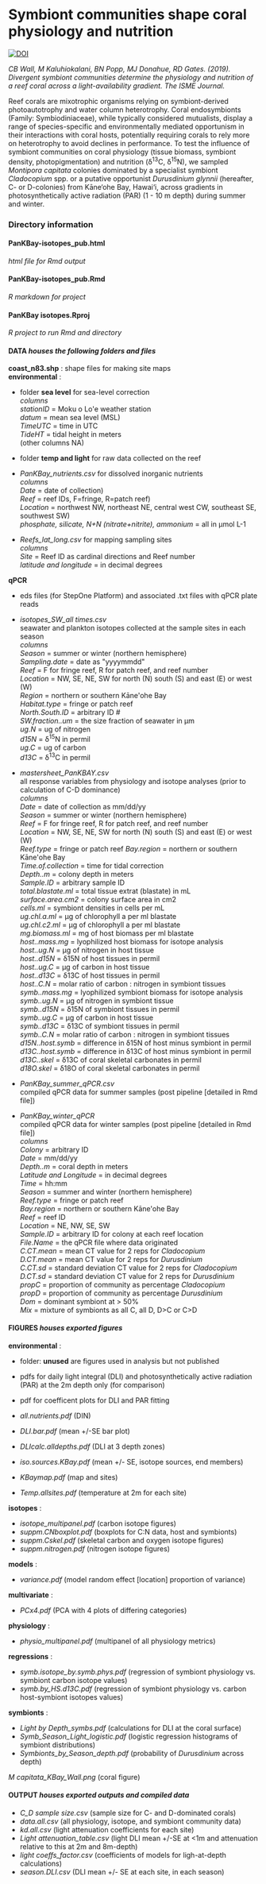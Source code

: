 # Symbiont communities shape coral physiology and nutrition  

[![DOI](https://zenodo.org/badge/149528148.svg)](https://zenodo.org/badge/latestdoi/149528148)  
  
*CB Wall, M Kaluhiokalani, BN Popp, MJ Donahue, RD Gates. (2019). Divergent symbiont communities determine the physiology and nutrition of a reef coral across a light-availability gradient. The ISME Journal.* 
  
Reef corals are mixotrophic organisms relying on symbiont-derived photoautotrophy and water column heterotrophy. Coral endosymbionts (Family: Symbiodiniaceae), while typically considered mutualists, display a range of species-specific and environmentally mediated opportunism in their interactions with coral hosts, potentially requiring corals to rely more on heterotrophy to avoid declines in performance. To test the influence of symbiont communities on coral physiology (tissue biomass, symbiont density, photopigmentation) and nutrition (δ<sup>13</sup>C, δ<sup>15</sup>N), we sampled *Montipora capitata* colonies dominated by a specialist symbiont *Cladocopium* spp. or a putative opportunist *Durusdinium glynnii* (hereafter, C- or D-colonies) from Kāne‘ohe Bay, Hawai‘i, across gradients in photosynthetically active radiation (PAR) (1 - 10 m depth) during summer and winter.
  
  
### Directory information   
  
#### PanKBay-isotopes_pub.html  
*html file for Rmd output*  
  
#### PanKBay-isotopes_pub.Rmd  
*R markdown for project*  
  
#### PanKBay isotopes.Rproj  
*R project to run Rmd and directory*  
  
#### DATA   *houses the following folders and files*  
 **coast_n83.shp** : shape files for making site maps  
 **environmental** :  
   - folder **sea level** for sea-level correction  
       *columns*  
        *stationID* = Moku o Lo'e weather station   
        *datum* = mean sea level (MSL)  
        *TimeUTC* = time in UTC  
        *TideHT* = tidal height in meters  
        (other columns NA)  
        
   - folder **temp and light** for raw data collected on the reef  
   - *PanKBay_nutrients.csv* for dissolved inorganic nutrients  
       *columns*  
        *Date* = date of collection)  
        *Reef* = reef IDs, F=fringe, R=patch reef)  
        *Location* = northwest NW, northeast NE, central west CW, southeast SE, southwest SW)  
        *phosphate, silicate, N+N (nitrate+nitrite), ammonium* = all in μmol L-1  
      
   - *Reefs_lat_long.csv* for mapping sampling sites  
      *columns*  
       *Site* = Reef ID as cardinal directions and Reef number  
       *latitude and longitude* = in decimal degrees  
     
 **qPCR**
  - eds files (for StepOne Platform) and associated .txt files with qPCR plate reads  
  - *isotopes_SW_all times.csv*  
    seawater and plankton isotopes collected at the sample sites in each season  
     *columns*  
      *Season* = summer or winter (northern hemisphere)  
      *Sampling.date* = date as "yyyymmdd"  
      *Reef* = F for fringe reef, R for patch reef, and reef number  
      *Location* = NW, SE, NE, SW for north (N) south (S) and east (E) or west (W)  
      *Region* = northern or southern Kāne'ohe Bay  
      *Habitat.type* = fringe or patch reef  
      *North.South.ID* = arbitrary ID #  
      *SW.fraction..um* = the size fraction of seawater in μm  
      *ug.N* = ug of nitrogen  
      *d15N* = δ<sup>15</sup>N in permil  
      *ug.C* = ug of carbon  
      *d13C* = δ<sup>13</sup>C in permil  
      
  - *mastersheet_PanKBAY.csv*   
    all response variables from physiology and isotope analyses (prior to calculation of C-D dominance)  
      *columns*  
      *Date*  = date of collection as mm/dd/yy  
      *Season* = summer or winter (northern hemisphere)  
      *Reef* = F for fringe reef, R for patch reef, and reef number  
      *Location* = NW, SE, NE, SW for north (N) south (S) and east (E) or west (W)  
      *Reef.type* = fringe or patch reef 
      *Bay.region* = northern or southern Kāne'ohe Bay   
      *Time.of.collection* = time for tidal correction  
      *Depth..m* = colony depth in meters  
      *Sample.ID* = arbitrary sample ID  
      *total.blastate.ml* = total tissue extrat (blastate) in mL  
      *surface.area.cm2* = colony surface area in cm2  
      *cells.ml* = symbiont densities in cells per mL  
      *ug.chl.a.ml* = μg of chlorophyll a per ml blastate  
      *ug.chl.c2.ml* = μg of chlorophyll a per ml blastate  
      *mg.biomass.ml* = mg of host biomass per ml blastate  
      *host..mass.mg* = lyophilized host biomass for isotope analysis  
      *host..ug.N* = μg of nitrogen in host tissue  
      *host..d15N* = δ15N of host tissues in permil  
      *host..ug.C* = μg of carbon in host tissue  
      *host..d13C* = δ13C of host tissues in permil  
      *host..C.N* = molar ratio of carbon : nitrogen in symbiont tissues  
      *symb..mass.mg* = lyophilized symbiont biomass for isotope analysis  
      *symb..ug.N* = μg of nitrogen in symbiont tissue  
      *symb..d15N* = δ15N of symbiont tissues in permil  
      *symb..ug.C* = μg of carbon in host tissue  
      *symb..d13C* = δ13C of symbiont tissues in permil  
      *symb..C.N* = molar ratio of carbon : nitrogen in symbiont tissues  
      *d15N..host.symb* = difference in δ15N of host minus symbiont in permil  
      *d13C..host.symb* = difference in δ13C of host minus symbiont in permil  
      *d13C..skel* = δ13C of coral skeletal carbonates in permil  
      *d18O.skel* = δ18O of coral skeletal carbonates in permil  

  - *PanKBay_summer_qPCR.csv*  
    compiled qPCR data for summer samples (post pipeline [detailed in Rmd file])  
    
  - *PanKBay_winter_qPCR*  
    compiled qPCR data for winter samples (post pipeline [detailed in Rmd file])  
      *columns*  
      *Colony* = arbitrary ID  
      *Date* = mm/dd/yy  
      *Depth..m* = coral depth in meters  
      *Latitude and Longitude* = in decimal degrees  
      *Time* = hh:mm  
      *Season* = summer and winter (northern hemisphere)  
      *Reef.type* = fringe or patch reef   
      *Bay.region* = northern or southern Kāne'ohe Bay    
      *Reef* = reef ID  
      *Location* = NE, NW, SE, SW  
      *Sample.ID* = arbitrary ID for colony at each reef location  
      *File.Name* = the qPCR file where data originated  
      *C.CT.mean* = mean CT value for 2 reps for *Cladocopium*    
      *D.CT.mean* = mean CT value for 2 reps for *Durusdinium*  
      *C.CT.sd* = standard deviation CT value for 2 reps for *Cladocopium*  
      *D.CT.sd* = standard deviation CT value for 2 reps for *Durusdinium*  
      *propC* = proportion of community as percentage *Cladocopium*  
      *propD* = proportion of community as percentage *Durusdinium*  
      *Dom* = dominant symbiont at > 50%  
      *Mix* = mixture of symbionts as all C, all D, D>C or C>D  
     
#### FIGURES  *houses exported figures*
**environmental** :
  - folder: **unused** are figures used in analysis but not published   
   - pdfs for daily light integral (DLI) and photosynthetically active radiation (PAR) at the 2m depth only (for comparison)  
   - pdf for coefficent plots for DLI and PAR fitting  
          
  - *all.nutrients.pdf* (DIN)  
  - *DLI.bar.pdf* (mean +/-SE bar plot)  
  - *DLIcalc.alldepths.pdf* (DLI at 3 depth zones)  
  - *iso.sources.KBay.pdf* (mean +/- SE, isotope sources, end members)  
  - *KBaymap.pdf* (map and sites)  
  - *Temp.allsites.pdf* (temperature at 2m for each site)  
   
 **isotopes** :
  - *isotope_multipanel.pdf* (carbon isotope figures)  
  - *suppm.CNboxplot.pdf* (boxplots for C:N data, host and symbionts)  
  - *suppm.Cskel.pdf* (skeletal carbon and oxygen isotope figures)  
  - *suppm.nitrogen.pdf* (nitrogen isotope figures)  
    
 **models** :
  - *variance.pdf* (model random effect [location] proportion of variance)  
    
 **multivariate** :
  - *PCx4.pdf* (PCA with 4 plots of differing categories)  
   
 **physiology** :
  - *physio_multipanel.pdf* (multipanel of all physiology metrics)  
    
 **regressions** :
  - *symb.isotope_by.symb.phys.pdf* (regression of symbiont physiology vs. symbiont carbon isotope values)  
  - *symb.by_HS.d13C.pdf* (regression of symbiont physiology vs. carbon host-symbiont isotopes values)  
    
 **symbionts** :
  - *Light by Depth_symbs.pdf* (calculations for DLI at the coral surface)  
  - *Symb_Season_Light_logistic.pdf* (logistic regression histograms of symbiont distributions)  
  - *Symbionts_by_Season_depth.pdf* (probability of *Durusdinium* across depth)  
      
 *M capitata_KBay_Wall.png* (coral figure)

#### OUTPUT   *houses exported outputs and compiled data*
   - *C_D sample size.csv* (sample size for C- and D-dominated corals)  
   - *data.all.csv* (all physiology, isotope, and symbiont community data)  
   - *kd.all.csv* (light attenuation coefficients for each site)  
   - *Light attenuation_table.csv* (light DLI mean +/-SE at <1m and attenuation relative to this at 2m and 8m-depth)  
   - *light coeffs_factor.csv* (coefficients of models for ligh-at-depth calculations)  
   - *season.DLI.csv* (DLI mean +/- SE at each site, in each season)  
   
   
   
 
